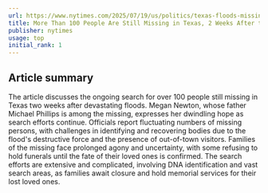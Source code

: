 ```yaml
---
url: https://www.nytimes.com/2025/07/19/us/politics/texas-floods-missing.html
title: More Than 100 People Are Still Missing in Texas, 2 Weeks After the Floods
publisher: nytimes
usage: top
initial_rank: 1
---
```

## Article summary
The article discusses the ongoing search for over 100 people still missing in Texas two weeks after devastating floods. Megan Newton, whose father Michael Phillips is among the missing, expresses her dwindling hope as search efforts continue. Officials report fluctuating numbers of missing persons, with challenges in identifying and recovering bodies due to the flood's destructive force and the presence of out-of-town visitors. Families of the missing face prolonged agony and uncertainty, with some refusing to hold funerals until the fate of their loved ones is confirmed. The search efforts are extensive and complicated, involving DNA identification and vast search areas, as families await closure and hold memorial services for their lost loved ones.
